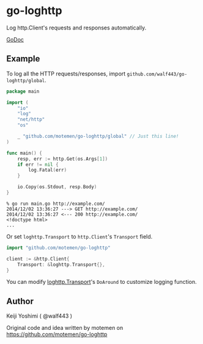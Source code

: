 go-loghttp
==========

Log http.Client's requests and responses automatically.

[GoDoc](http://godoc.org/github.com/walf443/go-loghttp)

## Example

To log all the HTTP requests/responses, import `github.com/walf443/go-loghttp/global`.

```go
package main

import (
	"io"
	"log"
	"net/http"
	"os"

	_ "github.com/motemen/go-loghttp/global" // Just this line!
)

func main() {
	resp, err := http.Get(os.Args[1])
	if err != nil {
		log.Fatal(err)
	}

	io.Copy(os.Stdout, resp.Body)
}
```

```
% go run main.go http://example.com/
2014/12/02 13:36:27 ---> GET http://example.com/
2014/12/02 13:36:27 <--- 200 http://example.com/
<!doctype html>
...
```

Or set `loghttp.Transport` to `http.Client`'s `Transport` field.

```go
import "github.com/motemen/go-loghttp"

client := &http.Client{
	Transport: &loghttp.Transport{},
}
```

You can modify [loghttp.Transport](http://godoc.org/github.com/walf443/go-loghttp#Transport)'s `DoAround` to customize logging function.

## Author

Keiji Yoshimi ( @walf443 )

Original code and idea written by motemen on https://github.com/motemen/go-loghttp
